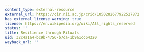 ```yaml
---
content_type: external-resource
external_url: https://cir.nii.ac.jp/crid/1050282677922527872
has_external_license_warning: true
license: https://en.wikipedia.org/wiki/All_rights_reserved
status: ''
title: Resilience through Rituals
uid: 32c4a1a4-bc9b-4756-b7da-1b9a1cc64320
wayback_url: ''
---
```

